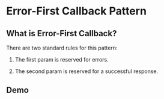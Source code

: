 # Error-First Callback Pattern

## What is Error-First Callback?

There are two standard rules for this pattern:

1. The first param is reserved for errors.

2. The second param is reserved for a successful response. 

## Demo